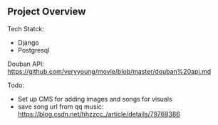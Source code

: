 ## Project Overview

Tech Statck:
* Django
* Postgresql

Douban API:
https://github.com/veryyoung/movie/blob/master/douban%20api.md

Todo:
* Set up CMS for adding images and songs for visuals
* save song url from qq music: https://blog.csdn.net/hhzzcc_/article/details/79769386